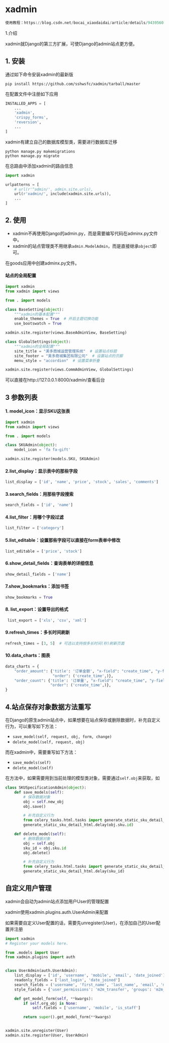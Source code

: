 # xadmin

```python
使用教程：https://blog.csdn.net/bocai_xiaodaidai/article/details/94395604?ops_request_misc=%257B%2522request%255Fid%2522%253A%2522162650215716780274162407%2522%252C%2522scm%2522%253A%252220140713.130102334.pc%255Fall.%2522%257D&request_id=162650215716780274162407&biz_id=0&utm_medium=distribute.pc_search_result.none-task-blog-2~all~first_rank_v2~rank_v29-1-94395604.pc_search_result_cache&utm_term=xadmin&spm=1018.2226.3001.4187
```



1.介绍

xadmin就Django的第三方扩展，可使Django的admin站点更方便。





## 1.  安装

通过如下命令安装xadmin的最新版

```shell
pip install https://github.com/sshwsfc/xadmin/tarball/master
```

在配置文件中注册如下应用

```python
INSTALLED_APPS = [
    ...
    'xadmin',
    'crispy_forms',
    'reversion',
    ...
]
```

xadmin有建立自己的数据库模型类，需要进行数据库迁移

```shell
python manage.py makemigrations
python manage.py migrate
```

在总路由中添加xadmin的路由信息

```python
import xadmin

urlpatterns = [
    # url(r'^admin/', admin.site.urls),
    url(r'xadmin/', include(xadmin.site.urls)),
    ...
]
```

## 2.  使用

- xadmin不再使用Django的admin.py，而是需要编写代码在adminx.py文件中。
- xadmin的站点管理类不用继承`admin.ModelAdmin`，而是直接继承`object`即可。

在goods应用中创建adminx.py文件。

#### 站点的全局配置

```python
import xadmin
from xadmin import views

from . import models

class BaseSetting(object):
    """xadmin的基本配置"""
    enable_themes = True  # 开启主题切换功能
    use_bootswatch = True

xadmin.site.register(views.BaseAdminView, BaseSetting)

class GlobalSettings(object):
    """xadmin的全局配置"""
    site_title = "美多商城运营管理系统"  # 设置站点标题
    site_footer = "美多商城集团有限公司"  # 设置站点的页脚
    menu_style = "accordion"  # 设置菜单折叠

xadmin.site.register(views.CommAdminView, GlobalSettings)
```

可以直接在http://127.0.0.1:8000/xadmin/查看后台

## 3 参数列表

#### 1. model_icon：显示SKU这张表

```python
import xadmin
from xadmin import views

from . import models

class SKUAdmin(object):
    model_icon = 'fa fa-gift'

xadmin.site.register(models.SKU, SKUAdmin)
```

#### 2.list_display：显示表中的那些字段

```python
list_display = ['id', 'name', 'price', 'stock', 'sales', 'comments']
```

#### 3.search_fields：用那些字段搜索

```python
search_fields = ['id', 'name']
```

#### 4.list_filter：用哪个字段过滤

```python
list_filter = ['category']
```

#### 5.list_editable：设置那些字段可以直接在form表单中修改

```python
list_editable = ['price', 'stock']
```

#### 6.show_detail_fields：查询表单的详细信息

```python
show_detail_fields = ['name']
```

#### 7.show_bookmarks：添加书签

```python
show_bookmarks = True
```

#### 8. list_export：设置导出的格式

```python
 list_export = ['xls', 'csv', 'xml']
```

#### 9.refresh_times：多长时间刷新

```python
refresh_times = [3, 5]  # 可选以支持按多长时间(秒)刷新页面
```

#### 10.data_charts：图表

```python
data_charts = {
    "order_amount": {'title': '订单金额', "x-field": "create_time", "y-field": ('total_amount',),
                     "order": ('create_time',)},
    "order_count": {'title': '订单量', "x-field": "create_time", "y-field": ('total_count',),
                    "order": ('create_time',)},
}
```

## 4.站点保存对象数据方法重写

在Django的原生admin站点中，如果想要在站点保存或删除数据时，补充自定义行为，可以重写如下方法：

- `save_model(self, request, obj, form, change)`
- `delete_model(self, request, obj)`

而在xadmin中，需要重写如下方法：

- `save_models(self)`
- `delete_model(self)`

在方法中，如果需要用到当前处理的模型类对象，需要通过`self.obj`来获取，如

```python
class SKUSpecificationAdmin(object):
    def save_models(self):
        # 保存数据对象
        obj = self.new_obj
        obj.save()

        # 补充自定义行为
        from celery_tasks.html.tasks import generate_static_sku_detail_html
        generate_static_sku_detail_html.delay(obj.sku.id)

    def delete_model(self):
        # 删除数据对象
        obj = self.obj
        sku_id = obj.sku.id
        obj.delete()

        # 补充自定义行为
        from celery_tasks.html.tasks import generate_static_sku_detail_html
        generate_static_sku_detail_html.delay(sku_id)
```

## 自定义用户管理

xadmin会自动为admin站点添加用户User的管理配置

xadmin使用xadmin.plugins.auth.UserAdmin来配置

如果需要自定义User配置的话，需要先unregister(User)，在添加自己的User配置并注册

```python
import xadmin
# Register your models here.

from .models import User
from xadmin.plugins import auth


class UserAdmin(auth.UserAdmin):
    list_display = ['id', 'username', 'mobile', 'email', 'date_joined']
    readonly_fields = ['last_login', 'date_joined']
    search_fields = ('username', 'first_name', 'last_name', 'email', 'mobile')
    style_fields = {'user_permissions': 'm2m_transfer', 'groups': 'm2m_transfer'}

    def get_model_form(self, **kwargs):
        if self.org_obj is None:
            self.fields = ['username', 'mobile', 'is_staff']

        return super().get_model_form(**kwargs)


xadmin.site.unregister(User)
xadmin.site.register(User, UserAdmin)
```